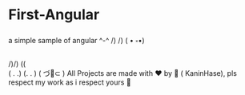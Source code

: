 # First-Angular

a simple sample of angular ^-^
 /) /)
( • ༝•)

/)/) (\(\
( . .) (. . )
( づ🍫⊂ )
 All Projects are made with ❤️ by 🐰 ( KaninHase), pls respect my work as i respect yours 🧸
